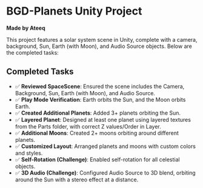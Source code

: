 # BGD-Planets Unity Project  
**Made by Ateeq**

This project features a solar system scene in Unity, complete with a camera, background, Sun, Earth (with Moon), and Audio Source objects. Below are the completed tasks:

## Completed Tasks
- ✅ **Reviewed SpaceScene**: Ensured the scene includes the Camera, Background, Sun, Earth (with Moon), and Audio Source.
- ✅ **Play Mode Verification**: Earth orbits the Sun, and the Moon orbits Earth.
- ✅ **Created Additional Planets**: Added 3+ planets orbiting the Sun.
- ✅ **Layered Planet**: Designed at least one planet using layered textures from the Parts folder, with correct Z values/Order in Layer.
- ✅ **Additional Moons**: Created 2+ moons orbiting around different planets.
- ✅ **Customized Layout**: Arranged planets and moons with custom colors and styles.
- ✅ **Self-Rotation (Challenge)**: Enabled self-rotation for all celestial objects.
- ✅ **3D Audio (Challenge)**: Configured Audio Source to 3D blend, orbiting around the Sun with a stereo effect at a distance.
